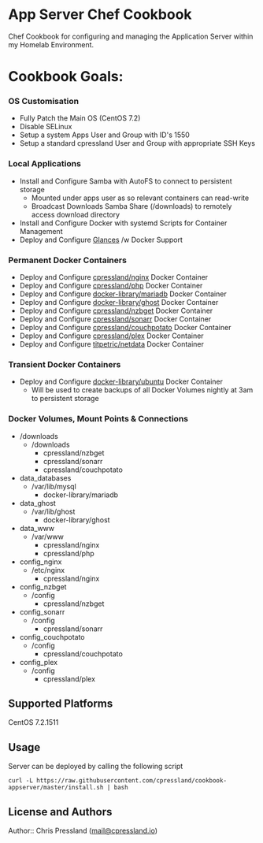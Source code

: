 # App Server Chef Cookbook

Chef Cookbook for configuring and managing the Application Server within my Homelab Environment.

# Cookbook Goals:

### OS Customisation
* Fully Patch the Main OS (CentOS 7.2)
* Disable SELinux
* Setup a system Apps User and Group with ID's 1550
* Setup a standard cpressland User and Group with appropriate SSH Keys

### Local Applications
* Install and Configure Samba with AutoFS to connect to persistent storage
  * Mounted under apps user as so relevant containers can read-write
  * Broadcast Downloads Samba Share (/downloads) to remotely access download directory
* Install and Configure Docker with systemd Scripts for Container Management
* Deploy and Configure [Glances](https://github.com/nicolargo/glances) /w Docker Support

### Permanent Docker Containers
* Deploy and Configure [cpressland/nginx](https://github.com/cpressland/docker-nginx) Docker Container
* Deploy and Configure [cpressland/php](https://github.com/cpressland/docker-php) Docker Container
* Deploy and Configure [docker-library/mariadb](https://github.com/docker-library/mariadb) Docker Container
* Deploy and Configure [docker-library/ghost](https://github.com/docker-library/ghost) Docker Container
* Deploy and Configure [cpressland/nzbget](https://github.com/cpressland/docker-nzbget) Docker Container
* Deploy and Configure [cpressland/sonarr](https://github.com/cpressland/docker-sonarr) Docker Container
* Deploy and Configure [cpressland/couchpotato](https://github.com/cpressland/docker-couchpotato) Docker Container
* Deploy and Configure [cpressland/plex](https://github.com/cpressland/docker-plex) Docker Container
* Deploy and Configure [titpetric/netdata](https://github.com/titpetric/netdata) Docker Container

### Transient Docker Containers
* Deploy and Configure [docker-library/ubuntu](https://hub.docker.com/_/ubuntu/) Docker Container
  - Will be used to create backups of all Docker Volumes nightly at 3am to persistent storage

### Docker Volumes, Mount Points & Connections
* /downloads
  * /downloads
    * cpressland/nzbget
    * cpressland/sonarr
    * cpressland/couchpotato
* data_databases
  * /var/lib/mysql
    * docker-library/mariadb
* data_ghost
  * /var/lib/ghost
    * docker-library/ghost
* data_www
  * /var/www
    * cpressland/nginx
    * cpressland/php
* config_nginx
  * /etc/nginx
    * cpressland/nginx
* config_nzbget
  * /config
    * cpressland/nzbget
* config_sonarr
  * /config
    * cpressland/sonarr
* config_couchpotato
  * /config
    * cpressland/couchpotato
* config_plex
  * /config
    * cpressland/plex

## Supported Platforms

CentOS 7.2.1511

## Usage

Server can be deployed by calling the following script
```
curl -L https://raw.githubusercontent.com/cpressland/cookbook-appserver/master/install.sh | bash
```

## License and Authors

Author:: Chris Pressland (mail@cpressland.io)
